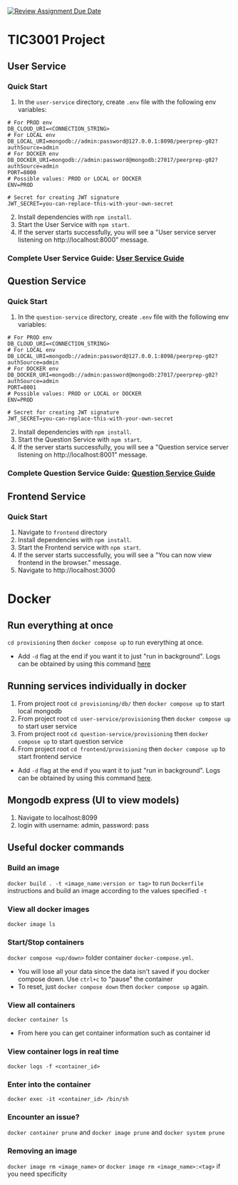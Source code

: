 [![Review Assignment Due Date](https://classroom.github.com/assets/deadline-readme-button-22041afd0340ce965d47ae6ef1cefeee28c7c493a6346c4f15d667ab976d596c.svg)](https://classroom.github.com/a/-9a38Lm0)
# TIC3001 Project

## User Service

### Quick Start

1. In the `user-service` directory, create `.env` file with the following env variables:
```
# For PROD env
DB_CLOUD_URI=<CONNECTION_STRING>
# For LOCAL env
DB_LOCAL_URI=mongodb://admin:password@127.0.0.1:8098/peerprep-g02?authSource=admin
# For DOCKER env
DB_DOCKER_URI=mongodb://admin:password@mongodb:27017/peerprep-g02?authSource=admin
PORT=8000
# Possible values: PROD or LOCAL or DOCKER
ENV=PROD

# Secret for creating JWT signature
JWT_SECRET=you-can-replace-this-with-your-own-secret
```
2. Install dependencies with `npm install`.
3. Start the User Service with `npm start`. 
4. If the server starts successfully, you will see a "User service server listening on http://localhost:8000" message.

### Complete User Service Guide: [User Service Guide](./user-service/README.md)

## Question Service

### Quick Start

1. In the `question-service` directory, create `.env` file with the following env variables:
```
# For PROD env
DB_CLOUD_URI=<CONNECTION_STRING>
# For LOCAL env
DB_LOCAL_URI=mongodb://admin:password@127.0.0.1:8098/peerprep-g02?authSource=admin
# For DOCKER env
DB_DOCKER_URI=mongodb://admin:password@mongodb:27017/peerprep-g02?authSource=admin
PORT=8001
# Possible values: PROD or LOCAL or DOCKER
ENV=PROD

# Secret for creating JWT signature
JWT_SECRET=you-can-replace-this-with-your-own-secret
```
2. Install dependencies with `npm install`. 
3. Start the Question Service with `npm start`. 
4. If the server starts successfully, you will see a "Question service server listening on http://localhost:8001" message.

### Complete Question Service Guide: [Question Service Guide](./question-service/README.md)

## Frontend Service

### Quick Start

1. Navigate to `frontend` directory
2. Install dependencies with `npm install`.
3. Start the Frontend service with `npm start`.
4. If the server starts successfully, you will see a "You can now view frontend in the browser." message.
5. Navigate to http://localhost:3000

# Docker
## Run everything at once
`cd provisioning` then `docker compose up` to run everything at once.
* Add `-d` flag at the end if you want it to just "run in background". Logs can be obtained by using this command [here](#view-container-logs-in-real-time)

## Running services individually in docker
1. From project root `cd provisioning/db/` then `docker compose up` to start local mongodb
2. From project root `cd user-service/provisioning` then `docker compose up` to start user service
3. From project root `cd question-service/provisioning` then `docker compose up` to start question service
4. From project root `cd frontend/provisioning` then `docker compose up` to start frontend service
* Add `-d` flag at the end if you want it to just "run in background". Logs can be obtained by using this command [here](#view-container-logs-in-real-time).

## Mongodb express (UI to view models)
1. Navigate to localhost:8099
2. login with username: admin, password: pass

## Useful docker commands
### Build an image
`docker build . -t <image_name:version or tag>` to run `Dockerfile` instructions and build an image according to the values specified `-t`
### View all docker images
`docker image ls`
### Start/Stop containers
`docker compose <up/down>` folder container `docker-compose.yml`.
* You will lose all your data since the data isn't saved if you docker compose down. Use `ctrl+c` to "pause" the container
* To reset, just `docker compose down` then `docker compose up` again.
### View all containers
`docker container ls`
* From here you can get container information such as container id 
### View container logs in real time
`docker logs -f <container_id>`
### Enter into the container
`docker exec -it <container_id> /bin/sh`
### Encounter an issue?
`docker container prune` and `docker image prune` and `docker system prune`
### Removing an image
`docker image rm <image_name>` or `docker image rm <image_name>:<tag>` if you need specificity

